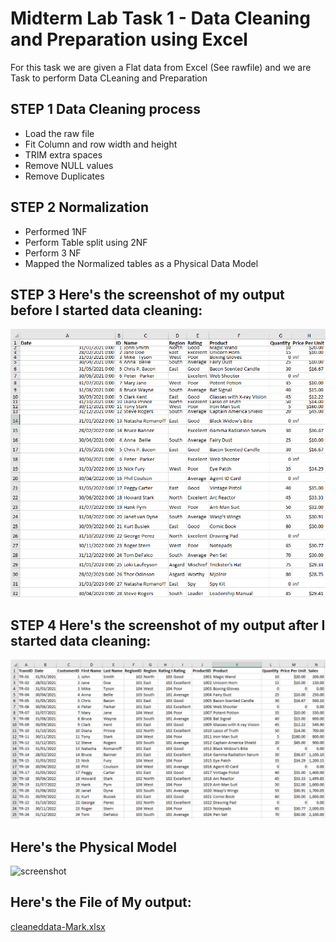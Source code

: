 # Midterm Lab Task 1 - Data Cleaning and Preparation using Excel
For this task we are given a Flat data from Excel (See rawfile) and we are Task to perform Data CLeaning and Preparation 
## STEP 1 Data Cleaning process
- Load the raw file
- Fit Column and row width and height
- TRIM extra spaces
- Remove NULL values
- Remove Duplicates
## STEP 2 Normalization 
- Performed 1NF
- Perform Table split using 2NF
- Perform 3 NF
- Mapped the Normalized tables as a Physical Data Model
## STEP 3 Here's the screenshot of my output before I started data cleaning:
![screenshot](images/Pic1.png)
## STEP 4 Here's the screenshot of my output after I started data cleaning:
![screenshot](images/Pic2.png)
## Here's the Physical Model
![screenshot]()
## Here's the File of My output:
[cleaneddata-Mark.xlsx](https://github.com/user-attachments/files/19051416/cleaneddata-Mark.xlsx)
